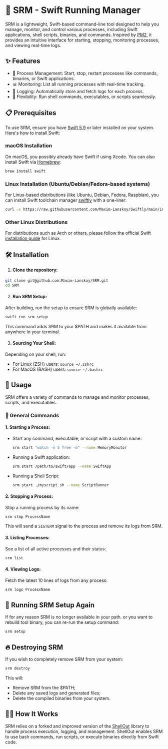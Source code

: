 # 🚀 SRM - Swift Running Manager

SRM is a lightweight, Swift-based command-line tool designed to help you manage, monitor, and control various processes, including Swift applications, shell scripts, binaries, and commands. Inspired by [PM2](https://pm2.keymetrics.io), it provides an intuitive interface for starting, stopping, monitoring processes, and viewing real-time logs.

## ✨ Features

- 🚦 Process Management: Start, stop, restart processes like commands, binaries, or Swift applications.
- 📊 Monitoring: List all running processes with real-time tracking.
- 📜 Logging: Automatically store and fetch logs for each process.
- 🎯 Flexibility: Run shell commands, executables, or scripts seamlessly.

## 📋 Prerequisites

To use SRM, ensure you have [Swift 5.9](https://www.swift.org/install/) or later installed on your system. Here's how to install Swift:

### macOS Installation

On macOS, you possibly already have Swift if using Xcode. You can also install Swift via [Homebrew](https://formulae.brew.sh/formula/swift):

```bash
brew install swift
```

### Linux Installation (Ubuntu/Debian/Fedora-based systems)

For Linux-based distributions (like Ubuntu, Debian, Fedora, Raspbian), you can install Swift toolchain manager [swiftly](https://github.com/Maxim-Lanskoy/Swiftly) with a one-liner:

```bash
curl -s https://raw.githubusercontent.com/Maxim-Lanskoy/Swiftly/main/install/swiftly-install.sh | bash
```

### Other Linux Distributions

For distributions such as Arch or others, please follow the official Swift [installation guide](https://www.swift.org/getting-started/) for Linux.

## 🛠️ Installation

1. #### Clone the repository:

  ```bash
  git clone git@github.com:Maxim-Lanskoy/SRM.git
  cd SRM
  ```

2. #### Run SRM Setup:

  After building, run the setup to ensure SRM is globally available:

```bash
swift run srm setup
```

This command adds SRM to your $PATH and makes it available from anywhere in your terminal.

3. #### Sourcing Your Shell:

Depending on your shell, run:

- For Linux (ZSH) users: ```source ~/.zshrc```
- For MacOS (BASH) users: ```source ~/.bashrc```


## 🏃 Usage

SRM offers a variety of commands to manage and monitor processes, scripts, and executables.

### 🔧 General Commands

#### 1. Starting a Process:

- Start any command, executable, or script with a custom name:

  ```bash
  srm start "watch -n 5 free -m" --name MemoryMonitor
  ```

- Running a Swift application:
  
  ```bash
  srm start /path/to/swift/app --name SwiftApp
  ```

- Running a Shell Script:
  
  ```bash
  srm start ./myscript.sh --name ScriptRunner
  ```

#### 2. Stopping a Process:

Stop a running process by its name:  

```bash
srm stop ProcessName
```

This will send a ```SIGTERM``` signal to the process and remove its logs from SRM.

#### 3. Listing Processes:

See a list of all active processes and their status:

```bash
srm list
```

#### 4. Viewing Logs:

Fetch the latest 10 lines of logs from any process:

```bash
srm logs ProcessName
```

## 🔄 Running SRM Setup Again

If for any reason SRM is no longer available in your path. or you want to rebuild tool binary, you can re-run the setup command:

```bash
srm setup
```

## 🔥 Destroying SRM

If you wish to completely remove SRM from your system:

```bash
srm destroy
```

This will:

- Remove SRM from the $PATH;
- Delete any saved logs and generated files;
- Delete the compiled binaries from your system.

## 👨‍💻 How It Works

SRM relies on a forked and improved version of the [ShellOut](https://github.com/Maxim-Lanskoy/ShellOut) library to handle process execution, logging, and management. ShellOut enables SRM to use bash commands, run scripts, or execute binaries directly from Swift code.
